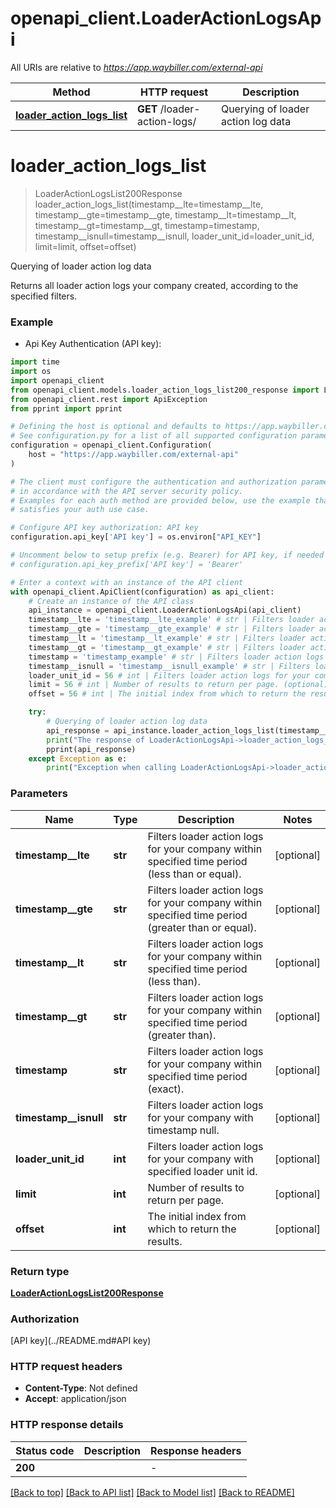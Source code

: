 # openapi_client.LoaderActionLogsApi

All URIs are relative to *https://app.waybiller.com/external-api*

Method | HTTP request | Description
------------- | ------------- | -------------
[**loader_action_logs_list**](LoaderActionLogsApi.md#loader_action_logs_list) | **GET** /loader-action-logs/ | Querying of loader action log data


# **loader_action_logs_list**
> LoaderActionLogsList200Response loader_action_logs_list(timestamp__lte=timestamp__lte, timestamp__gte=timestamp__gte, timestamp__lt=timestamp__lt, timestamp__gt=timestamp__gt, timestamp=timestamp, timestamp__isnull=timestamp__isnull, loader_unit_id=loader_unit_id, limit=limit, offset=offset)

Querying of loader action log data

Returns all loader action logs your company created, according to the specified filters.

### Example

* Api Key Authentication (API key):
```python
import time
import os
import openapi_client
from openapi_client.models.loader_action_logs_list200_response import LoaderActionLogsList200Response
from openapi_client.rest import ApiException
from pprint import pprint

# Defining the host is optional and defaults to https://app.waybiller.com/external-api
# See configuration.py for a list of all supported configuration parameters.
configuration = openapi_client.Configuration(
    host = "https://app.waybiller.com/external-api"
)

# The client must configure the authentication and authorization parameters
# in accordance with the API server security policy.
# Examples for each auth method are provided below, use the example that
# satisfies your auth use case.

# Configure API key authorization: API key
configuration.api_key['API key'] = os.environ["API_KEY"]

# Uncomment below to setup prefix (e.g. Bearer) for API key, if needed
# configuration.api_key_prefix['API key'] = 'Bearer'

# Enter a context with an instance of the API client
with openapi_client.ApiClient(configuration) as api_client:
    # Create an instance of the API class
    api_instance = openapi_client.LoaderActionLogsApi(api_client)
    timestamp__lte = 'timestamp__lte_example' # str | Filters loader action logs for your company within specified time period (less than or equal). (optional)
    timestamp__gte = 'timestamp__gte_example' # str | Filters loader action logs for your company within specified time period (greater than or equal). (optional)
    timestamp__lt = 'timestamp__lt_example' # str | Filters loader action logs for your company within specified time period (less than). (optional)
    timestamp__gt = 'timestamp__gt_example' # str | Filters loader action logs for your company within specified time period (greater than). (optional)
    timestamp = 'timestamp_example' # str | Filters loader action logs for your company within specified time period (exact). (optional)
    timestamp__isnull = 'timestamp__isnull_example' # str | Filters loader action logs for your company with timestamp null. (optional)
    loader_unit_id = 56 # int | Filters loader action logs for your company with specified loader unit id. (optional)
    limit = 56 # int | Number of results to return per page. (optional)
    offset = 56 # int | The initial index from which to return the results. (optional)

    try:
        # Querying of loader action log data
        api_response = api_instance.loader_action_logs_list(timestamp__lte=timestamp__lte, timestamp__gte=timestamp__gte, timestamp__lt=timestamp__lt, timestamp__gt=timestamp__gt, timestamp=timestamp, timestamp__isnull=timestamp__isnull, loader_unit_id=loader_unit_id, limit=limit, offset=offset)
        print("The response of LoaderActionLogsApi->loader_action_logs_list:\n")
        pprint(api_response)
    except Exception as e:
        print("Exception when calling LoaderActionLogsApi->loader_action_logs_list: %s\n" % e)
```



### Parameters

Name | Type | Description  | Notes
------------- | ------------- | ------------- | -------------
 **timestamp__lte** | **str**| Filters loader action logs for your company within specified time period (less than or equal). | [optional] 
 **timestamp__gte** | **str**| Filters loader action logs for your company within specified time period (greater than or equal). | [optional] 
 **timestamp__lt** | **str**| Filters loader action logs for your company within specified time period (less than). | [optional] 
 **timestamp__gt** | **str**| Filters loader action logs for your company within specified time period (greater than). | [optional] 
 **timestamp** | **str**| Filters loader action logs for your company within specified time period (exact). | [optional] 
 **timestamp__isnull** | **str**| Filters loader action logs for your company with timestamp null. | [optional] 
 **loader_unit_id** | **int**| Filters loader action logs for your company with specified loader unit id. | [optional] 
 **limit** | **int**| Number of results to return per page. | [optional] 
 **offset** | **int**| The initial index from which to return the results. | [optional] 

### Return type

[**LoaderActionLogsList200Response**](LoaderActionLogsList200Response.md)

### Authorization

[API key](../README.md#API key)

### HTTP request headers

 - **Content-Type**: Not defined
 - **Accept**: application/json

### HTTP response details
| Status code | Description | Response headers |
|-------------|-------------|------------------|
**200** |  |  -  |

[[Back to top]](#) [[Back to API list]](../README.md#documentation-for-api-endpoints) [[Back to Model list]](../README.md#documentation-for-models) [[Back to README]](../README.md)

